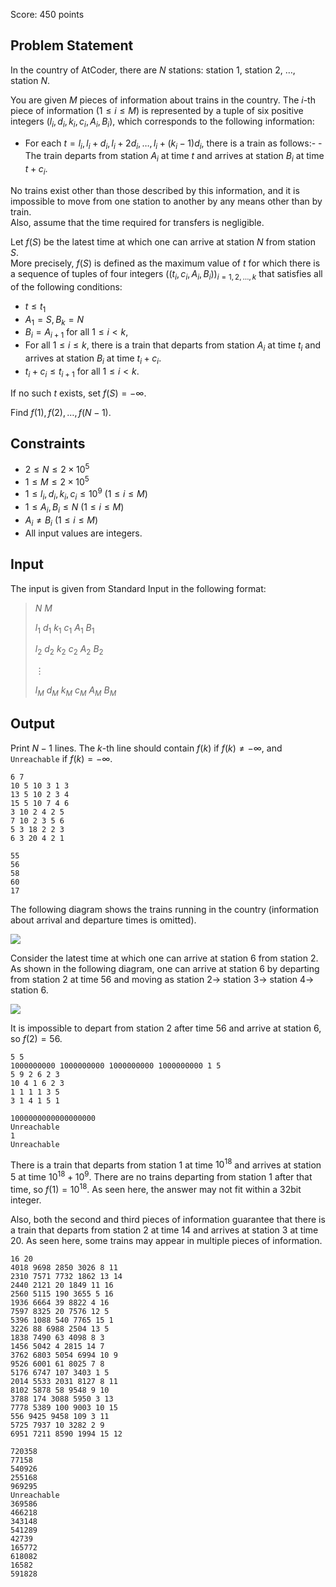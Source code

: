 Score: $450$ points

## Problem Statement

In the country of AtCoder, there are $N$ stations: station $1$, station $2$, $\ldots$, station $N$.

You are given $M$ pieces of information about trains in the country. The $i$-th piece of information $(1\leq i\leq M)$ is represented by a tuple of six positive integers $(l _ i,d _ i,k _ i,c _ i,A _ i,B _ i)$, which corresponds to the following information:

- For each $t=l _ i,l _ i+d _ i,l _ i+2d _ i,\ldots,l _ i+(k _ i-1)d _ i$, there is a train as follows:-   - The train departs from station $A _ i$ at time $t$ and arrives at station $B _ i$ at time $t+c _ i$.

No trains exist other than those described by this information, and it is impossible to move from one station to another by any means other than by train.<br>
Also, assume that the time required for transfers is negligible.

Let $f(S)$ be the latest time at which one can arrive at station $N$ from station $S$.<br>
More precisely, $f(S)$ is defined as the maximum value of $t$ for which there is a sequence of tuples of four integers $\big((t _ i,c _ i,A _ i,B _ i)\big) _ {i=1,2,\ldots,k}$ that satisfies all of the following conditions:

- $t\leq t _ 1$
- $A _ 1=S,B _ k=N$
- $B _ i=A _ {i+1}$ for all $1\leq i\lt k$,
- For all $1\leq i\leq k$, there is a train that departs from station $A _ i$ at time $t _ i$ and arrives at station $B _ i$ at time $t _ i+c _ i$.
- $t _ i+c _ i\leq t _ {i+1}$ for all $1\leq i\lt k$.

If no such $t$ exists, set $f(S)=-\infty$.

Find $f(1),f(2),\ldots,f(N-1)$.

## Constraints

- $2\leq N\leq2\times10 ^ 5$
- $1\leq M\leq2\times10 ^ 5$
- $1\leq l _ i,d _ i,k _ i,c _ i\leq10 ^ 9\ (1\leq i\leq M)$
- $1\leq A _ i,B _ i\leq N\ (1\leq i\leq M)$
- $A _ i\neq B _ i\ (1\leq i\leq M)$
- All input values are integers.

## Input

The input is given from Standard Input in the following format:

> $N$ $M$
> 
> $l _ 1$ $d _ 1$ $k _ 1$ $c _ 1$ $A _ 1$ $B _ 1$
> 
> $l _ 2$ $d _ 2$ $k _ 2$ $c _ 2$ $A _ 2$ $B _ 2$
> 
> $\vdots$
> 
> $l _ M$ $d _ M$ $k _ M$ $c _ M$ $A _ M$ $B _ M$

## Output

Print $N-1$ lines.
The $k$-th line should contain $f(k)$ if $f(k)\neq-\infty$, and `Unreachable` if $f(k)=-\infty$.

```input1
6 7
10 5 10 3 1 3
13 5 10 2 3 4
15 5 10 7 4 6
3 10 2 4 2 5
7 10 2 3 5 6
5 3 18 2 2 3
6 3 20 4 2 1
```

```output1
55
56
58
60
17
```

The following diagram shows the trains running in the country (information about arrival and departure times is omitted).

![](https://img.atcoder.jp/abc342/c3007f6fd6e6bffff5483312395e51f6.png)

Consider the latest time at which one can arrive at station $6$ from station $2$.
As shown in the following diagram, one can arrive at station $6$ by departing from station $2$ at time $56$ and moving as station $2\rightarrow$ station $3\rightarrow$ station $4\rightarrow$ station $6$.

![](https://img.atcoder.jp/abc342/b6667844f8166458430c27bd93838a76.png)

It is impossible to depart from station $2$ after time $56$ and arrive at station $6$, so $f(2)=56$.

```input2
5 5
1000000000 1000000000 1000000000 1000000000 1 5
5 9 2 6 2 3
10 4 1 6 2 3
1 1 1 1 3 5
3 1 4 1 5 1
```

```output2
1000000000000000000
Unreachable
1
Unreachable
```

There is a train that departs from station $1$ at time $10 ^ {18}$ and arrives at station $5$ at time $10 ^ {18}+10 ^ 9$. There are no trains departing from station $1$ after that time, so $f(1)=10 ^ {18}$.
As seen here, the answer may not fit within a $32\operatorname{bit}$ integer.

Also, both the second and third pieces of information guarantee that there is a train that departs from station $2$ at time $14$ and arrives at station $3$ at time $20$.
As seen here, some trains may appear in multiple pieces of information.

```input3
16 20
4018 9698 2850 3026 8 11
2310 7571 7732 1862 13 14
2440 2121 20 1849 11 16
2560 5115 190 3655 5 16
1936 6664 39 8822 4 16
7597 8325 20 7576 12 5
5396 1088 540 7765 15 1
3226 88 6988 2504 13 5
1838 7490 63 4098 8 3
1456 5042 4 2815 14 7
3762 6803 5054 6994 10 9
9526 6001 61 8025 7 8
5176 6747 107 3403 1 5
2014 5533 2031 8127 8 11
8102 5878 58 9548 9 10
3788 174 3088 5950 3 13
7778 5389 100 9003 10 15
556 9425 9458 109 3 11
5725 7937 10 3282 2 9
6951 7211 8590 1994 15 12
```

```output3
720358
77158
540926
255168
969295
Unreachable
369586
466218
343148
541289
42739
165772
618082
16582
591828
```